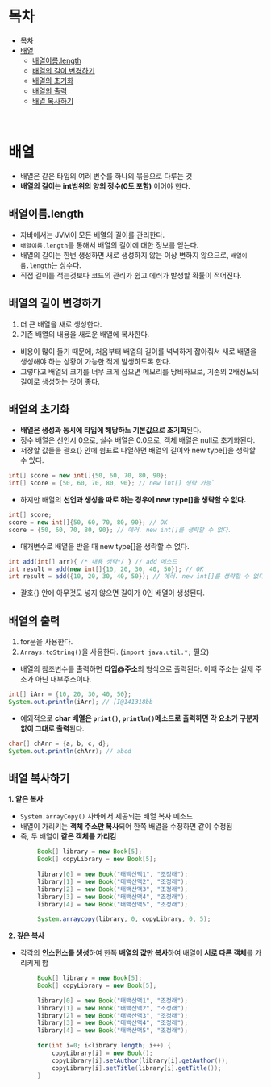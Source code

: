 # 목차

- [목차](#목차)
- [배열](#배열)
	- [배열이름.length](#배열이름length)
	- [배열의 길이 변경하기](#배열의-길이-변경하기)
	- [배열의 초기화](#배열의-초기화)
	- [배열의 출력](#배열의-출력)
	- [배열 복사하기](#배열-복사하기)

<br>

# 배열
- 배열은 같은 타입의 여러 변수를 하나의 묶음으로 다루는 것
- **배열의 길이는 int범위의 양의 정수(0도 포함)** 이어야 한다.

## 배열이름.length
- 자바에서는 JVM이 모든 배열의 길이를 관리한다.
- `배열이름.length`를 통해서 배열의 길이에 대한 정보를 얻는다.
- 배열의 길이는 한번 생성하면 새로 생성하지 않는 이상 변하지 않으므로, `배열이름.length`는 상수다.
- 직접 길이를 적는것보다 코드의 관리가 쉽고 에러가 발생할 확률이 적어진다.

## 배열의 길이 변경하기
1. 더 큰 배열을 새로 생성한다.
2. 기존 배열의 내용을 새로운 배열에 복사한다.

- 비용이 많이 들기 때문에, 처음부터 배열의 길이를 넉넉하게 잡아줘서 새로 배열을 생성해야 하는 상황이 가능한 적게 발생하도록 한다.
- 그렇다고 배열의 크기를 너무 크게 잡으면 메모리를 낭비하므로, 기존의 2배정도의 길이로 생성하는 것이 좋다.

## 배열의 초기화
- **배열은 생성과 동시에 타입에 해당하느 기본값으로 초기화**된다.
- 정수 배열은 선언시 0으로, 실수 배열은 0.0으로, 객체 배열은 null로 초기화된다.
- 저장할 값들을 괄호{} 안에 쉼표로 나열하면 배열의 길이와 new type[]을 생략할 수 있다.
```java
int[] score = new int[]{50, 60, 70, 80, 90};
int[] score = {50, 60, 70, 80, 90}; // new int[] 생략 가능`
```
- 하지만 배열의 **선언과 생성을 따로 하는 경우에 new type[]을 생략할 수 없다.**
```java
int[] score;
score = new int[]{50, 60, 70, 80, 90}; // OK
score = {50, 60, 70, 80, 90}; // 에러. new int[]를 생략할 수 없다.
```
- 매개변수로 배열을 받을 때 new type[]을 생락할 수 없다.
```java
int add(int[] arr){ /* 내용 생략*/ } // add 메소드
int result = add(new int[]{10, 20, 30, 40, 50}); // OK
int result = add({10, 20, 30, 40, 50}); // 에러. new int[]를 생략할 수 없다.
```
- 괄호{} 안에 아무것도 넣지 않으면 길이가 0인 배열이 생성된다.

## 배열의 출력
1. for문을 사용한다.
2. `Arrays.toString()`을 사용한다. (`import java.util.*;` 필요)

- 배열의 참조변수를 출력하면 **타입@주소**의 형식으로 출력된다. 이때 주소는 실제 주소가 아닌 내부주소이다. 
```java
int[] iArr = {10, 20, 30, 40, 50};
System.out.println(iArr); // [I@141318bb
```
- 예외적으로 **char 배열은 `print()`, `println()`메소드로 출력하면 각 요소가 구분자 없이 그대로 출력**된다. 
```java
char[] chArr = {a, b, c, d};
System.out.println(chArr); // abcd
```

## 배열 복사하기

**1. 얕은 복사**
   - `System.arrayCopy()` 자바에서 제공되는 배열 복사 메소드
   - 배열이 가리키는 **객체 주소만 복사**되어 한쪽 배열을 수정하면 같이 수정됨
   - 즉, 두 배열이 **같은 객체를 가리킴**

```java
		Book[] library = new Book[5];
		Book[] copyLibrary = new Book[5];
		
		library[0] = new Book("태백산맥1", "조정래");
		library[1] = new Book("태백산맥2", "조정래");
		library[2] = new Book("태백산맥3", "조정래");
		library[3] = new Book("태백산맥4", "조정래");
		library[4] = new Book("태백산맥5", "조정래");
		
		System.arraycopy(library, 0, copyLibrary, 0, 5);
```

**2. 깊은 복사**
   - 각각의 **인스턴스를 생성**하여 한쪽 **배열의 값만 복사**하여 배열이 **서로 다른 객체**를 가리키게 함

```java
		Book[] library = new Book[5];
		Book[] copyLibrary = new Book[5];
		
		library[0] = new Book("태백산맥1", "조정래");
		library[1] = new Book("태백산맥2", "조정래");
		library[2] = new Book("태백산맥3", "조정래");
		library[3] = new Book("태백산맥4", "조정래");
		library[4] = new Book("태백산맥5", "조정래");
		
		for(int i=0; i<library.length; i++) {
			copyLibrary[i] = new Book();
			copyLibrary[i].setAuthor(library[i].getAuthor());
			copyLibrary[i].setTitle(library[i].getTitle());
		}
```
